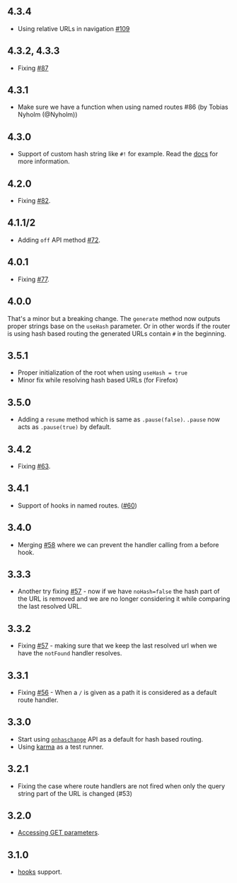 ## 4.3.4

* Using relative URLs in navigation [#109](https://github.com/krasimir/navigo/issues/109)

## 4.3.2, 4.3.3

* Fixing [#87](https://github.com/krasimir/navigo/issues/87)

## 4.3.1

* Make sure we have a function when using named routes #86 (by Tobias Nyholm (@Nyholm))

## 4.3.0

* Support of custom hash string like `#!` for example. Read the [docs](https://github.com/krasimir/navigo/blob/master/README.md) for more information.

## 4.2.0

* Fixing [#82](https://github.com/krasimir/navigo/issues/82/).

## 4.1.1/2

* Adding `off` API method [#72](https://github.com/krasimir/navigo/issues/72).

## 4.0.1

* Fixing [#77](https://github.com/krasimir/navigo/issues/77/).

## 4.0.0

That's a minor but a breaking change. The `generate` method now outputs proper strings base on the `useHash` parameter. Or in other words if the router is using hash based routing the generated URLs contain `#` in the beginning.

## 3.5.1

* Proper initialization of the root when using `useHash = true`
* Minor fix while resolving hash based URLs (for Firefox)

## 3.5.0

* Adding a `resume` method which is same as `.pause(false)`. `.pause` now acts as `.pause(true)` by default.

## 3.4.2

* Fixing [#63](https://github.com/krasimir/navigo/issues/63/).

## 3.4.1

* Support of hooks in named routes. ([#60](https://github.com/krasimir/navigo/issues/60))

## 3.4.0

* Merging [#58](https://github.com/krasimir/navigo/pull/58) where we can prevent the handler calling from a before hook.

## 3.3.3

* Another try fixing [#57](https://github.com/krasimir/navigo/issues/57) - now if we have `noHash=false` the hash part of the URL is removed and we are no longer considering it while comparing the last resolved URL.

## 3.3.2

* Fixing [#57](https://github.com/krasimir/navigo/issues/57) - making sure that we keep the last resolved url when we have the `notFound` handler resolves.

## 3.3.1

* Fixing [#56](https://github.com/krasimir/navigo/issues/56) - When a `/` is given as a path it is considered as a default route handler.

## 3.3.0

* Start using [`onhaschange`](https://developer.mozilla.org/en/docs/Web/API/WindowEventHandlers/onhashchange) API as a default for hash based routing.
* Using [karma](https://www.npmjs.com/package/karma) as a test runner.

## 3.2.1

* Fixing the case where route handlers are not fired when only the query string part of the URL is changed (#53)

## 3.2.0

* [Accessing GET parameters](https://github.com/krasimir/navigo#accessing-get-parameters).

## 3.1.0

* [hooks](https://github.com/krasimir/navigo#hooks) support.
